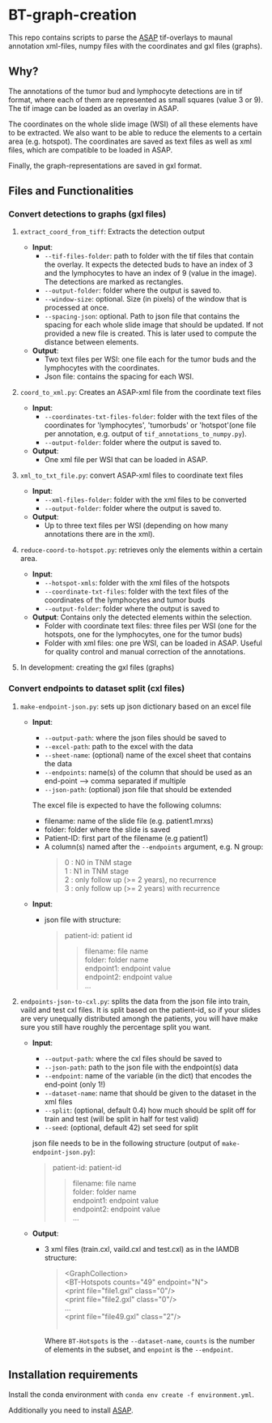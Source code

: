# BT-graph-creation
This repo contains scripts to parse the [ASAP](https://computationalpathologygroup.github.io/ASAP/) 
tif-overlays to maunal annotation xml-files, numpy files with the coordinates and gxl files (graphs).

## Why?
The annotations of the tumor bud and lymphocyte detections are in tif format, where each of them are represented as 
small squares (value 3 or 9). The tif image can be loaded as an overlay in ASAP.
 
The coordinates on the whole slide image (WSI) of all these elements have to be extracted. We also want to be able
to reduce the elements to a certain area (e.g. hotspot). The coordinates are saved as text files as well as xml files,
which are compatible to be loaded in ASAP.

Finally, the graph-representations are saved in gxl format.

## Files and Functionalities
### Convert detections to graphs (gxl files)
1. `extract_coord_from_tiff`: Extracts the detection output
   - **Input**:
     - `--tif-files-folder`: path to folder with the tif files that contain the overlay. It expects the detected buds to
     have an index of 3 and the lymphocytes to have an index of 9 (value in the image). The detections are marked as rectangles.
     - `--output-folder`: folder where the output is saved to.
     - `--window-size`: optional. Size (in pixels) of the window that is processed at once.
     - `--spacing-json`: optional. Path to json file that contains the spacing for each whole slide image that should
     be updated. If not provided a new file is created. This is later used to compute the distance between elements.
   - **Output**:
     - Two text files per WSI: one file each for the tumor buds and the lymphocytes with the coordinates.
     - Json file: contains the spacing for each WSI.

1. `coord_to_xml.py`: Creates an ASAP-xml file from the coordinate text files
   - **Input**:
     - `--coordinates-txt-files-folder`: folder with the text files of the coordinates for 
      'lymphocytes', 'tumorbuds' or 'hotspot'(one file per annotation, 
        e.g. output of `tif_annotations_to_numpy.py`).
     - `--output-folder`: folder where the output is saved to.
   - **Output**:
     - One xml file per WSI that can be loaded in ASAP.

1. `xml_to_txt_file.py`: convert ASAP-xml files to coordinate text files
   - **Input**:
     - `--xml-files-folder`: folder with the xml files to be converted
     - `--output-folder`: folder where the output is saved to.
   - **Output**:
     - Up to three text files per WSI (depending on how many annotations there are in the xml).

1. `reduce-coord-to-hotspot.py`: retrieves only the elements within a certain area.
   - **Input**:
     - `--hotspot-xmls`: folder with the xml files of the hotspots
     - `--coordinate-txt-files`: folder with the text files of the coordinates of the lymphocytes and tumor buds
     - `--output-folder`: folder where the output is saved to
   - **Output**: Contains only the detected elements within the selection.
     - Folder with coordinate text files: three files per WSI (one for the hotspots, one for the lymphocytes, one
       for the tumor buds)
     - Folder with xml files: one pre WSI, can be loaded in ASAP. Useful for quality control and manual correction of the
       annotations.
       
1. In development: creating the gxl files (graphs)

### Convert endpoints to dataset split (cxl files)
1. `make-endpoint-json.py`: sets up json dictionary based on an excel file
   - **Input**:
     - `--output-path`: where the json files should be saved to
     - `--excel-path`: path to the excel with the data
     - `--sheet-name`: (optional) name of the excel sheet that contains the data
     - `--endpoints`: name(s) of the column that should be used as an end-point --> comma separated if multiple
     - `--json-path`: (optional) json file that should be extended
    
     The excel file is expected to have the following columns:
     - filename: name of the slide file (e.g. patient1.mrxs)
     - folder: folder where the slide is saved
     - Patient-ID: first part of the filename (e.g patient1)
     - A column(s) named after the `--endpoints` argument, e.g. N group:<br />
       >  0 : N0 in TNM stage<br />
          1 : N1 in TNM stage<br />
          2 : only follow up (>= 2 years), no recurrence<br />
          3 : only follow up (>= 2 years) with recurrence
           
   - **Input**:
     - json file with structure: <br />
       >patient-id: patient id<br />
       >>filename:  file name<br />
         folder: folder name<br />
         endpoint1: endpoint value<br />
         endpoint2: endpoint value<br />
         ...

1. `endpoints-json-to-cxl.py`: splits the data from the json file into train, vaild and test cxl files. 
    It is split based on the patient-id, so if your slides are very unequally distributed amongh the patients,
    you will have make sure you still have roughly the percentage split you want.
   - **Input**:
     - `--output-path`: where the cxl files should be saved to
     - `--json-path`: path to the json file with the endpoint(s) data
     - `--endpoint`: name of the variable (in the dict) that encodes the end-point (only 1!)
     - `--dataset-name`: name that should be given to the dataset in the xml files
     - `--split`: (optional, default 0.4) how much should be split off for train and test (will be split in half for test valid) 
     - `--seed`: (optional, default 42) set seed for split
        
     json file needs to be in the following structure (output of `make-endpoint-json.py`): <br />
       >patient-id: patient-id<br />
       >>filename: file name<br />
         folder: folder name<br />
         endpoint1: endpoint value<br />
         endpoint2: endpoint value<br />
         ...

   - **Output**:
      - 3 xml files (train.cxl, vaild.cxl and test.cxl) as in the IAMDB structure:
          > \<GraphCollection><br />
          \<BT-Hotspots counts="49" endpoint="N"><br />
                \<print file="file1.gxl" class="0"/><br />
                \<print file="file2.gxl" class="0"/><br />
                ...<br />
                \<print file="file49.gxl" class="2"/><br />
          </BT-Hotspots><br />
          </GraphCollection>
          
          Where `BT-Hotspots` is the `--dataset-name`, `counts` is the number of elements in the subset,
          and `enpoint` is the `--endpoint`.


## Installation requirements
Install the conda environment with `conda env create -f environment.yml`. 

Additionally you need to install [ASAP](https://github.com/computationalpathologygroup/ASAP).
